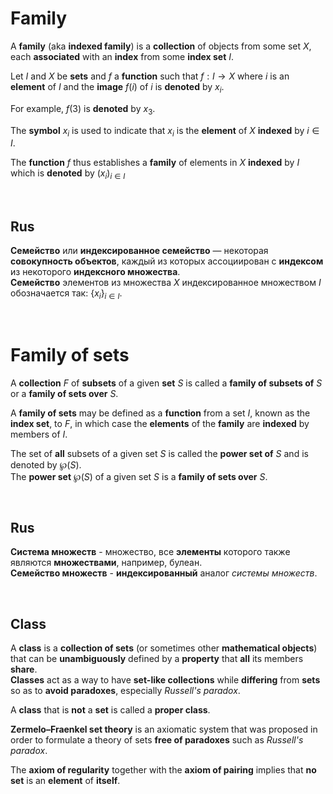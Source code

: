 # Family
A **family** (aka **indexed family**) is a **collection** of objects from some set $`X`$, each **associated** with an **index** from some **index set** $`I`$.<br>

Let $`I`$ and $`X`$ be **sets** and $`f`$ a **function** such that $`f: I \longrightarrow X`$ where $`i`$ is an **element** of $`I`$ and the **image** $`f(i)`$ of $`i`$ is **denoted** by $`x_{i}`$.<br>

For example, $`f(3)`$ is **denoted** by $`x_{3}`$.<br>

The **symbol** $`x_{i}`$ is used to indicate that $`x_{i}`$ is the **element** of $`X`$ **indexed** by $`i\in I`$.<br>

The **function** $`f`$ thus establishes a **family** of elements in 
$`X`$ **indexed** by $`I`$ which is **denoted** by $`\left(x_{i}\right)_{i\in I}`$

<br>

## Rus
**Семейство** или **индексированное семейство** — некоторая **совокупность объектов**, каждый из которых ассоциирован с **индексом** из некоторого **индексного множества**.<br>
**Cемейство** элементов из множества $`X`$ индексированное множеством $`I`$ обозначается так: $`\{x_{i}\}_{i\in I}`$.<br>

<br>

# Family of sets
A **collection** $`F`$ of **subsets** of a given **set** $`S`$ is called a **family of subsets of** $`S`$ or a **family of sets over** $`S`$.<br>

A **family of sets** may be defined as a **function** from a set $`I`$, known as the **index set**, to $`F`$, in which case the **elements** of the **family** are **indexed** by members of $`I`$.<br>

The set of **all** subsets of a given set $`S`$ is called the **power set of** $`S`$ and is denoted by $`\wp (S)`$.<br>
The **power set** $`\wp (S)`$ of a given set $`S`$ is a **family of sets over** $`S`$.<br>

<br>

## Rus
**Система множеств** - множество, все **элементы** которого также являются **множествами**, например, булеан.<br>
**Семейство множеств** - **индексированный** аналог *системы множеств*.<br>

<br>

## Class
A **class** is a **collection of sets** (or sometimes other **mathematical objects**) that can be **unambiguously** defined by a **property** that **all** its members **share**.<br>
**Classes** act as a way to have **set-like collections** while **differing** from **sets** so as to **avoid paradoxes**, especially *Russell's paradox*.<br>

A **class** that is **not** a **set** is called a **proper class**.<br>

**Zermelo–Fraenkel set theory** is an axiomatic system that was proposed in order to formulate a theory of sets **free of paradoxes** such as *Russell's paradox*.<br>

The **axiom of regularity** together with the **axiom of pairing** implies that **no set** is an **element** of **itself**.<br>